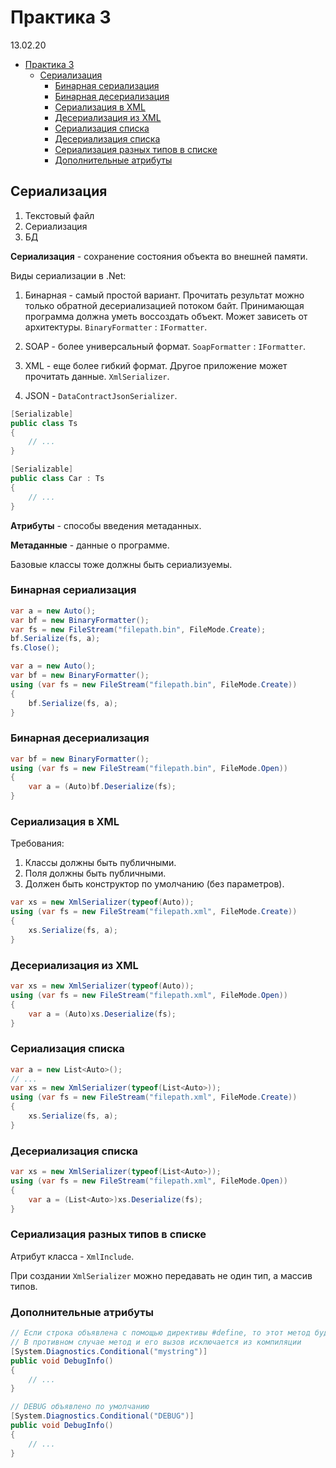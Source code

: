 # Практика 3

13.02.20

- [Практика 3](#Практика-3)
  - [Сериализация](#Сериализация)
    - [Бинарная сериализация](#Бинарная-сериализация)
    - [Бинарная десериализация](#Бинарная-десериализация)
    - [Сериализация в XML](#Сериализация-в-xml)
    - [Десериализация из XML](#Десериализация-из-xml)
    - [Сериализация списка](#Сериализация-списка)
    - [Десериализация списка](#Десериализация-списка)
    - [Сериализация разных типов в списке](#Сериализация-разных-типов-в-списке)
    - [Дополнительные атрибуты](#Дополнительные-атрибуты)

## Сериализация

1. Текстовый файл
2. Сериализация
3. БД

__Сериализация__ - сохранение состояния объекта во внешней памяти.

Виды сериализации в .Net:

1. Бинарная - самый простой вариант. Прочитать результат можно только обратной десериализацией потоком байт. Принимающая программа должна уметь воссоздать объект. Может зависеть от архитектуры. `BinaryFormatter` : `IFormatter`.

2. SOAP - более универсальный формат. `SoapFormatter` : `IFormatter`.

3. XML - еще более гибкий формат. Другое приложение может прочитать данные. `XmlSerializer`.

4. JSON - `DataContractJsonSerializer`.

```cs
[Serializable]
public class Ts
{
    // ...
}

[Serializable]
public class Car : Ts
{
    // ...
}
```

__Атрибуты__ - способы введения метаданных.

__Метаданные__ - данные о программе.

Базовые классы тоже должны быть сериализуемы.

### Бинарная сериализация

```cs
var a = new Auto();
var bf = new BinaryFormatter();
var fs = new FileStream("filepath.bin", FileMode.Create);
bf.Serialize(fs, a);
fs.Close();
```

```cs
var a = new Auto();
var bf = new BinaryFormatter();
using (var fs = new FileStream("filepath.bin", FileMode.Create))
{
    bf.Serialize(fs, a);
}
```

### Бинарная десериализация

```cs
var bf = new BinaryFormatter();
using (var fs = new FileStream("filepath.bin", FileMode.Open))
{
    var a = (Auto)bf.Deserialize(fs);
}
```

### Сериализация в XML

Требования:

1. Классы должны быть публичными.
2. Поля должны быть публичными.
3. Должен быть конструктор по умолчанию (без параметров).

```cs
var xs = new XmlSerializer(typeof(Auto));
using (var fs = new FileStream("filepath.xml", FileMode.Create))
{
    xs.Serialize(fs, a);
}
```

### Десериализация из XML

```cs
var xs = new XmlSerializer(typeof(Auto));
using (var fs = new FileStream("filepath.xml", FileMode.Open))
{
    var a = (Auto)xs.Deserialize(fs);
}
```

### Сериализация списка

```cs
var a = new List<Auto>();
// ...
var xs = new XmlSerializer(typeof(List<Auto>));
using (var fs = new FileStream("filepath.xml", FileMode.Create))
{
    xs.Serialize(fs, a);
}
```

### Десериализация списка

```cs
var xs = new XmlSerializer(typeof(List<Auto>));
using (var fs = new FileStream("filepath.xml", FileMode.Open))
{
    var a = (List<Auto>)xs.Deserialize(fs);
}
```

### Сериализация разных типов в списке

Атрибут класса - `XmlInclude`.

При создании `XmlSerializer` можно передавать не один тип, а массив типов.

### Дополнительные атрибуты

```cs
// Если строка объявлена с помощью директивы #define, то этот метод будет вызываться
// В противном случае метод и его вызов исключается из компиляции
[System.Diagnostics.Conditional("mystring")]
public void DebugInfo()
{
    // ...
}

// DEBUG объявлено по умолчанию
[System.Diagnostics.Conditional("DEBUG")]
public void DebugInfo()
{
    // ...
}
```
